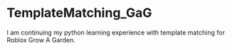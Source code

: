 # TemplateMatching_GaG
I am continuing my python learning experience with template matching for Roblox Grow A Garden.
